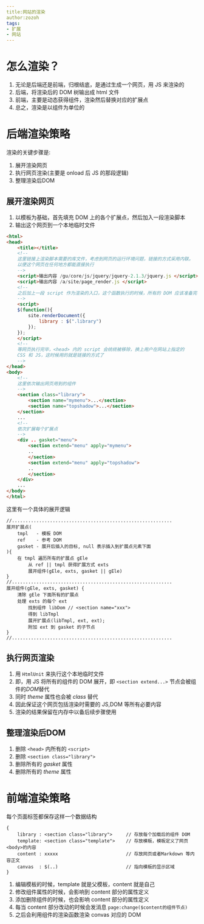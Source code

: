 ```yaml
---
title:网站的渲染
author:zozoh
tags:
- 扩展
- 网站
---
```


# 怎么渲染？

1. 无论是后端还是前端，归根结底，是通过生成一个网页，用 JS 来渲染的
2. 后端，将渲染后的 DOM 树输出成 html 文件
3. 前端，主要是动态获得组件，渲染然后替换对应的扩展点
4. 总之，渲染是以组件为单位的

# 后端渲染策略

渲染的关键步骤是:

1. 展开渲染网页
2. 执行网页渲染(主要是 onload 后 JS 的那段逻辑)
3. 整理渲染后DOM

## 展开渲染网页

1. 以模板为基础，首先填充 DOM 上的各个扩展点，然后加入一段渲染脚本
2. 输出这个网页到一个本地临时文件 

```html
<html>
<head>
    <title></title>
    <!--
    这里链接上渲染脚本需要的库文件，考虑到网页的运行环境问题，链接的方式采用内联。
    以便这个网页在任何地方都能直接执行
    -->
    <script>输出内容 /gu/core/js/jquery/jquery-2.1.3/jquery.js </script>
    <script>输出内容 /a/site/page_render.js </script>
    <!--
    之后加上一段 script 作为渲染的入口，这个函数执行的时候，所有的 DOM 应该准备完毕了
    -->
    <script>                                             
    $(function(){
        site.renderDocument({
            library : $(".library")
        });
    });
    </script>
    <!--
    等网页执行完毕，<head> 内的 script 会统统被移除，换上用户在网站上指定的
    CSS 和 JS，这时候用的就是链接的方式了
    -->
</head>
<body>
    <!--
    这里依次输出网页用到的组件
    -->
    <section class="library">
        <section name="mymenu">...</section>
        <section name="topshadow">...</section>
    </section>
    ...
    <!--
    依次扩展每个扩展点    
    -->
    <div .. gasket="menu">
        <section extend="menu" apply="mymenu">
        ..
        </section>
        <section extend="menu" apply="topshadow">
        ..
        </section>
    </div>
    ...
</body>
</html>
```
这里有一个具体的展开逻辑
```
//...........................................................
展开扩展点(
    tmpl   - 模板 DOM
    ref    - 参考 DOM
    gasket - 展开后插入的目标, null 表示插入到扩展点元素下面
){
    在 tmpl 遍历所有的扩展点 gEle
        从 ref || tmpl 获得扩展方式 exts
        展开组件(gEle, exts, gasket || gEle)
}
//...........................................................
展开组件(gEle, exts, gasket) {
    清除 gEle 下面所有的扩展点
    处理 exts 的每个 ext
        找到组件 libDom // <section name="xxx">
        得到 libTmpl
        展开扩展点(libTmpl, ext, ext);
        附加 ext 到 gasket 的子节点
}
//...........................................................
```



## 执行网页渲染

1. 用 `HtmlUnit` 来执行这个本地临时文件
2. 即，用 JS 将所有的组件的 DOM 展开，即 `<section extend...>` 节点会被组件的*DOM*替代
3. 同时 *theme* 属性也会被 *class* 替代
3. 因此保证这个网页包括渲染时需要的 JS,DOM 等所有必要内容
4. 渲染的结果保留在内存中以备后续步骤使用

## 整理渲染后DOM

1. 删除 `<head>` 内所有的 `<script>`
2. 删除 `<section class="library">`
3. 删除所有的 *gasket* 属性
4. 删除所有的 *theme* 属性

# 前端渲染策略

每个页面标签都保存这样一个数据结构

```
{
    library : <section class="library">     // 存放每个加载后的组件 DOM
    template: <section class="template">    // 存放模板，模板定义了网页<body>的内容
    content : xxxxx                         // 存放网页或者Markdown 等内容正文
    canvas  : $(..)                         // 指向模板的显示区域
}   
```

1. 编辑模板的时候，template 就是父模板，content 就是自己
2. 修改组件属性的时候，会影响到 content 部分的属性定义
3. 添加删除组件的时候，也会影响 content 部分的属性定义
4. 每当 content 部分改动的时候会发消息 `page:change($content的组件节点)` 
5. 之后会利用组件的渲染函数渲染 convas 对应的 DOM



















